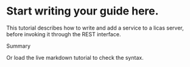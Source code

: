 # Start writing your guide here.
This tutorial describes how to write and add a service to a licas server, before invoking it through the REST interface. 

Summary

Or load the live markdown tutorial to check the syntax.